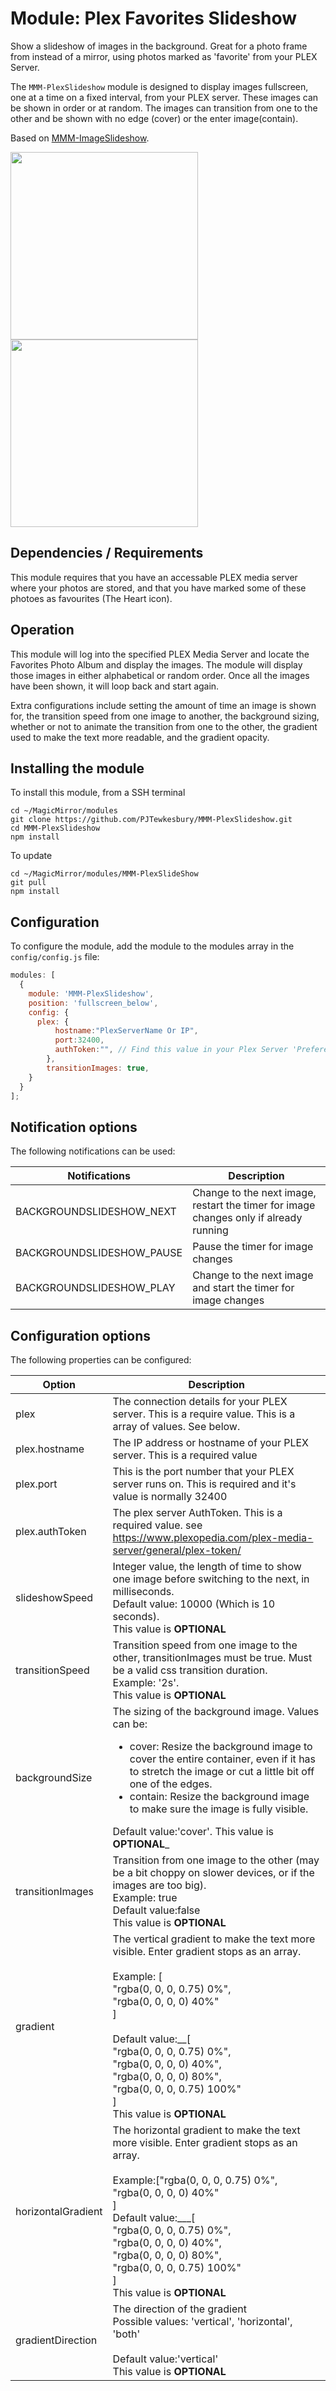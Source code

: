 # Module: Plex Favorites Slideshow

Show a slideshow of images in the background. Great for a photo frame from instead of a mirror, using photos marked as 'favorite' from your PLEX Server.

The `MMM-PlexSlideshow` module is designed to display images fullscreen, one at a time on a fixed interval, from your PLEX server. These images can be shown in order or at random. The images can transition from one to the other and be shown with no edge (cover) or the enter image(contain).

Based on <a href="https://github.com/AdamMoses-GitHub/MMM-ImageSlideshow/blob/master/MMM-ImageSlideshow.js">MMM-ImageSlideshow</a>.

<img src="https://github.com/darickc/MMM-BackgroundSlideshow/blob/master/screenshots/landscape.jpg" style="width: 300px;" />
<img src="https://github.com/darickc/MMM-BackgroundSlideshow/blob/master/screenshots/portait.jpg" style="width: 300px;" />

## Dependencies / Requirements

This module requires that you have an accessable PLEX media server where your photos are stored, and that you have marked some of these photoes as favourites (The Heart icon).

## Operation

This module will log into the specified PLEX Media Server and locate the Favorites Photo Album and display the images. The module will display those images in either alphabetical or random order. Once all the images have been shown, it will loop back and start again.

Extra configurations include setting the amount of time an image is shown for, the transition speed from one image to another, the background sizing, whether or not to animate the transition from one to the other, the gradient used to make the text more readable, and the gradient opacity.

## Installing the module

To install this module, from a SSH terminal

```
cd ~/MagicMirror/modules
git clone https://github.com/PJTewkesbury/MMM-PlexSlideshow.git
cd MMM-PlexSlideshow
npm install
```

To update

```
cd ~/MagicMirror/modules/MMM-PlexSlideShow
git pull
npm install
```

## Configuration

To configure the module, add the module to the modules array in the `config/config.js` file:

```javascript
modules: [
  {
    module: 'MMM-PlexSlideshow',
	position: 'fullscreen_below',
    config: {
	  plex: {
		  hostname:"PlexServerName Or IP",
		  port:32400,		  
		  authToken:"", // Find this value in your Plex Server 'Preferences.xml' - see https://www.plexopedia.com/plex-media-server/general/plex-token/
		},
		transitionImages: true,
    }
  }
];
```


## Notification options

The following notifications can be used:

| Notifications | Description |
|---------------|-------------|
BACKGROUNDSLIDESHOW_NEXT | Change to the next image, restart the timer for image changes only if already running|
BACKGROUNDSLIDESHOW_PAUSE| Pause the timer for image changes|
BACKGROUNDSLIDESHOW_PLAY | Change to the next image and start the timer for image changes|

## Configuration options

The following properties can be configured:

|Option |Description|
|-------|-----------|
|plex   | The connection details for your PLEX server. This is a require value. This is a array of values. See below. |
|plex.hostname | The IP address or hostname of your PLEX server. This is a required value|
|plex.port | This is the port number that your PLEX server runs on. This is required and it's value is normally 32400|
|plex.authToken | The plex server AuthToken. This is a required value. see https://www.plexopedia.com/plex-media-server/general/plex-token/|
|slideshowSpeed|Integer value, the length of time to show one image before switching to the next, in milliseconds. <br> Default value: 10000 (Which is 10 seconds). <br>This value is __OPTIONAL__|
|transitionSpeed|Transition speed from one image to the other, transitionImages must be true. Must be a valid css transition duration.<br> Example: '2s'. <br>This value is __OPTIONAL__|
|backgroundSize|The sizing of the background image. Values can be: <ul><li>cover: Resize the background image to cover the entire container, even if it has to stretch the image or cut a little bit off one of the edges. </il><li>contain: Resize the background image to make sure the image is fully visible.</il></ul> Default value:'cover'. This value is __OPTIONAL___|
|transitionImages|Transition from one image to the other (may be a bit choppy on slower devices, or if the images are too big).<br>Example: true<br>Default value:false <br>This value is __OPTIONAL__|
|gradient|The vertical gradient to make the text more visible.  Enter gradient stops as an array. <br><br> Example: [ <br>"rgba(0, 0, 0, 0.75) 0%",<br>"rgba(0, 0, 0, 0) 40%"<br>]<br><br>Default value:__[<br>"rgba(0, 0, 0, 0.75) 0%",<br>"rgba(0, 0, 0, 0) 40%",<br>"rgba(0, 0, 0, 0) 80%",<br>"rgba(0, 0, 0, 0.75) 100%"<br>]<br>This value is __OPTIONAL__|
|horizontalGradient|The horizontal gradient to make the text more visible.  Enter gradient stops as an array.<br><br>Example:["rgba(0, 0, 0, 0.75) 0%",<br>"rgba(0, 0, 0, 0) 40%"<br>]<br>Default value:___[<br>"rgba(0, 0, 0, 0.75) 0%",<br>"rgba(0, 0, 0, 0) 40%",<br>"rgba(0, 0, 0, 0) 80%",<br>"rgba(0, 0, 0, 0.75) 100%"<br>]<br>This value is __OPTIONAL__|
|gradientDirection|The direction of the gradient<br>Possible values:</b> 'vertical', 'horizontal', 'both'<br><br>Default value:</b>'vertical'<br>This value is __OPTIONAL__|

